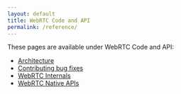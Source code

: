 ```yaml
---
layout: default
title: WebRTC Code and API
permalink: /reference/
---
```


These pages are available under WebRTC Code and API:

* [Architecture](architecture/)
* [Contributing bug fixes](contributing/)
* [WebRTC Internals](webrtc-internals/)
* [WebRTC Native APIs](native-apis/)
